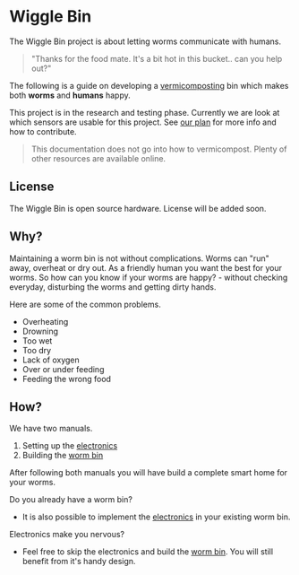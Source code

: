 # Wiggle Bin

The Wiggle Bin project is about letting worms communicate with humans. 

> "Thanks for the food mate. It's a bit hot in this bucket.. can you help out?"

The following is a guide on developing a [vermicomposting](https://en.wikipedia.org/wiki/Vermicompost) bin which makes both **worms** and **humans** happy. 

This project is in the research and testing phase. Currently we are look at which sensors are usable for this project. See [our plan](Plan.md) for more info and how to contribute.

> This documentation does not go into how to vermicompost. Plenty of other resources are available online.

## License

The Wiggle Bin is open source hardware. License will be added soon.

## Why?

Maintaining a worm bin is not without complications. Worms can "run" away, overheat or dry out. As a friendly human you want the best for your worms. So how can you know if your worms are happy? - without checking everyday, disturbing the worms and getting dirty hands.

 Here are some of the common problems.
- Overheating
- Drowning
- Too wet
- Too dry
- Lack of oxygen
- Over or under feeding
- Feeding the wrong food

## How?

We have two manuals. 
1. Setting up the [electronics](Build-Electronics.md)
2. Building the [worm bin](Build-Bin.md)

After following both manuals you will have build a complete smart home for your worms.

Do you already have a worm bin? 
- It is also possible to implement the [electronics](Build-Electronics.md) in your existing worm bin.

Electronics make you nervous? 
- Feel free to skip the electronics and build the [worm bin](Build-Bin.md). You will still benefit from it's handy design.